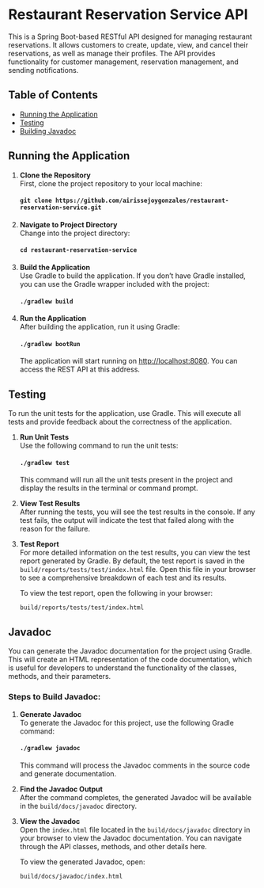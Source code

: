 # Restaurant Reservation Service API

This is a Spring Boot-based RESTful API designed for managing restaurant reservations. It allows customers to create, update, view, and cancel their reservations, as well as manage their profiles. The API provides functionality for customer management, reservation management, and sending notifications.

## Table of Contents

[//]: # (- [API Endpoints]&#40;#api-endpoints&#41;)

[//]: # (    - [Reservation Endpoints]&#40;#reservation-endpoints&#41;)

[//]: # (    - [Customer Endpoints]&#40;#customer-endpoints&#41;)
- [Running the Application](#running-the-application)
- [Testing](#testing)
- [Building Javadoc](#building-javadoc)

[//]: # (## API Endpoints)

[//]: # ()
[//]: # (### Reservation Endpoints)

[//]: # (These are the available endpoints to manage reservations in the system.)

[//]: # ()

[//]: # (### Customer Endpoints)

## Running the Application
1. **Clone the Repository**  
   First, clone the project repository to your local machine:
   #### `git clone https://github.com/airissejoygonzales/restaurant-reservation-service.git`

2. **Navigate to Project Directory**  
   Change into the project directory:
   #### `cd restaurant-reservation-service`

3. **Build the Application**  
   Use Gradle to build the application. If you don’t have Gradle installed, you can use the Gradle wrapper included with the project:
   #### `./gradlew build`

4. **Run the Application**  
   After building the application, run it using Gradle:
   #### `./gradlew bootRun`
   The application will start running on [http://localhost:8080](http://localhost:8080). You can access the REST API at this address.

## Testing

To run the unit tests for the application, use Gradle. This will execute all tests and provide feedback about the correctness of the application.

1. **Run Unit Tests**  
   Use the following command to run the unit tests:
   #### `./gradlew test`
   This command will run all the unit tests present in the project and display the results in the terminal or command prompt.

2. **View Test Results**  
   After running the tests, you will see the test results in the console. If any test fails, the output will indicate the test that failed along with the reason for the failure.

3. **Test Report**  
   For more detailed information on the test results, you can view the test report generated by Gradle. By default, the test report is saved in the `build/reports/tests/test/index.html` file. Open this file in your browser to see a comprehensive breakdown of each test and its results.

   To view the test report, open the following in your browser:
   ```
   build/reports/tests/test/index.html
   ```


## Javadoc

You can generate the Javadoc documentation for the project using Gradle. This will create an HTML representation of the code documentation, which is useful for developers to understand the functionality of the classes, methods, and their parameters.

### Steps to Build Javadoc:

1. **Generate Javadoc**  
   To generate the Javadoc for this project, use the following Gradle command:
   #### `./gradlew javadoc`
   This command will process the Javadoc comments in the source code and generate documentation.

2. **Find the Javadoc Output**  
   After the command completes, the generated Javadoc will be available in the `build/docs/javadoc` directory.

3. **View the Javadoc**  
   Open the `index.html` file located in the `build/docs/javadoc` directory in your browser to view the Javadoc documentation. You can navigate through the API classes, methods, and other details here.

   To view the generated Javadoc, open:
   ```
   build/docs/javadoc/index.html
   ```
